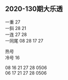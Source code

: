 ## 2020-130期大乐透

一重      27  
一斜      28 21  
一连      27 28  
一同尾   08 28  17 27  


热号       
冷号     16  
 



08 16 21 27 28    0506  
06 17 21 27 28    0506
